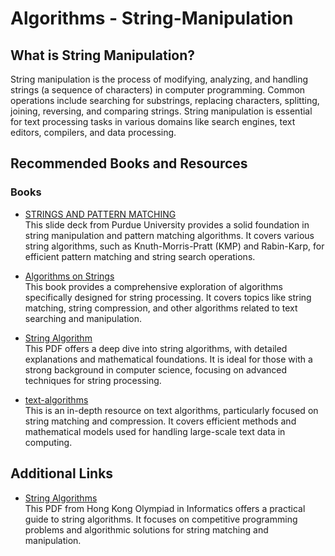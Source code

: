 # **Algorithms - String-Manipulation**

## What is String Manipulation?

String manipulation is the process of modifying, analyzing, and handling strings (a sequence of characters) in computer programming. Common operations include searching for substrings, replacing characters, splitting, joining, reversing, and comparing strings. String manipulation is essential for text processing tasks in various domains like search engines, text editors, compilers, and data processing.

## Recommended Books and Resources

### Books

- [STRINGS AND PATTERN MATCHING](https://www.cs.purdue.edu/homes/ayg/CS251/slides/chap11.pdf)  
  This slide deck from Purdue University provides a solid foundation in string manipulation and pattern matching algorithms. It covers various string algorithms, such as Knuth-Morris-Pratt (KMP) and Rabin-Karp, for efficient pattern matching and string search operations.

- [Algorithms on Strings](https://www.researchgate.net/profile/Maxime-Crochemore/publication/220693689_Algorithms_on_Strings/links/55e3276d08ae2fac47211401/Algorithms-on-Strings.pdf)  
  This book provides a comprehensive exploration of algorithms specifically designed for string processing. It covers topics like string matching, string compression, and other algorithms related to text searching and manipulation.

- [String Algorithm](https://phdopen.mimuw.edu.pl/zima09/PhD-Warsaw-period.pdf)  
  This PDF offers a deep dive into string algorithms, with detailed explanations and mathematical foundations. It is ideal for those with a strong background in computer science, focusing on advanced techniques for string processing.

- [text-algorithms](https://www.mimuw.edu.pl/~rytter/BOOKS/text-algorithms.pdf)  
  This is an in-depth resource on text algorithms, particularly focused on string matching and compression. It covers efficient methods and mathematical models used for handling large-scale text data in computing.

## Additional Links

- [String Algorithms](https://assets.hkoi.org/training2018/s.pdf)  
  This PDF from Hong Kong Olympiad in Informatics offers a practical guide to string algorithms. It focuses on competitive programming problems and algorithmic solutions for string matching and manipulation.
